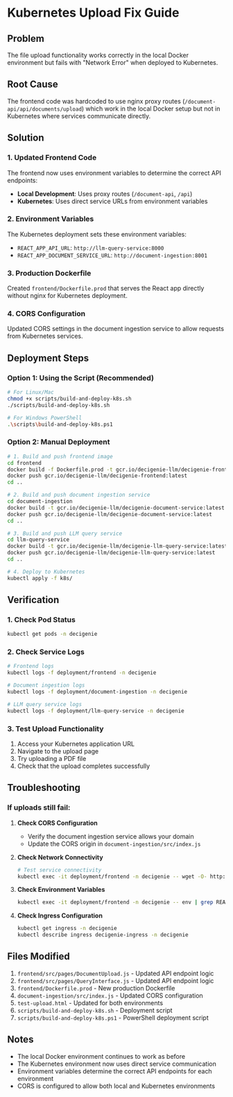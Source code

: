 # Kubernetes Upload Fix Guide

## Problem
The file upload functionality works correctly in the local Docker environment but fails with "Network Error" when deployed to Kubernetes.

## Root Cause
The frontend code was hardcoded to use nginx proxy routes (`/document-api/api/documents/upload`) which work in the local Docker setup but not in Kubernetes where services communicate directly.

## Solution

### 1. Updated Frontend Code
The frontend now uses environment variables to determine the correct API endpoints:

- **Local Development**: Uses proxy routes (`/document-api`, `/api`)
- **Kubernetes**: Uses direct service URLs from environment variables

### 2. Environment Variables
The Kubernetes deployment sets these environment variables:
- `REACT_APP_API_URL`: `http://llm-query-service:8000`
- `REACT_APP_DOCUMENT_SERVICE_URL`: `http://document-ingestion:8001`

### 3. Production Dockerfile
Created `frontend/Dockerfile.prod` that serves the React app directly without nginx for Kubernetes deployment.

### 4. CORS Configuration
Updated CORS settings in the document ingestion service to allow requests from Kubernetes services.

## Deployment Steps

### Option 1: Using the Script (Recommended)
```bash
# For Linux/Mac
chmod +x scripts/build-and-deploy-k8s.sh
./scripts/build-and-deploy-k8s.sh

# For Windows PowerShell
.\scripts\build-and-deploy-k8s.ps1
```

### Option 2: Manual Deployment
```bash
# 1. Build and push frontend image
cd frontend
docker build -f Dockerfile.prod -t gcr.io/decigenie-llm/decigenie-frontend:latest .
docker push gcr.io/decigenie-llm/decigenie-frontend:latest
cd ..

# 2. Build and push document ingestion service
cd document-ingestion
docker build -t gcr.io/decigenie-llm/decigenie-document-service:latest .
docker push gcr.io/decigenie-llm/decigenie-document-service:latest
cd ..

# 3. Build and push LLM query service
cd llm-query-service
docker build -t gcr.io/decigenie-llm/decigenie-llm-query-service:latest .
docker push gcr.io/decigenie-llm/decigenie-llm-query-service:latest
cd ..

# 4. Deploy to Kubernetes
kubectl apply -f k8s/
```

## Verification

### 1. Check Pod Status
```bash
kubectl get pods -n decigenie
```

### 2. Check Service Logs
```bash
# Frontend logs
kubectl logs -f deployment/frontend -n decigenie

# Document ingestion logs
kubectl logs -f deployment/document-ingestion -n decigenie

# LLM query service logs
kubectl logs -f deployment/llm-query-service -n decigenie
```

### 3. Test Upload Functionality
1. Access your Kubernetes application URL
2. Navigate to the upload page
3. Try uploading a PDF file
4. Check that the upload completes successfully

## Troubleshooting

### If uploads still fail:

1. **Check CORS Configuration**
   - Verify the document ingestion service allows your domain
   - Update the CORS origin in `document-ingestion/src/index.js`

2. **Check Network Connectivity**
   ```bash
   # Test service connectivity
   kubectl exec -it deployment/frontend -n decigenie -- wget -O- http://document-ingestion:8001/health
   ```

3. **Check Environment Variables**
   ```bash
   kubectl exec -it deployment/frontend -n decigenie -- env | grep REACT_APP
   ```

4. **Check Ingress Configuration**
   ```bash
   kubectl get ingress -n decigenie
   kubectl describe ingress decigenie-ingress -n decigenie
   ```

## Files Modified

1. `frontend/src/pages/DocumentUpload.js` - Updated API endpoint logic
2. `frontend/src/pages/QueryInterface.js` - Updated API endpoint logic
3. `frontend/Dockerfile.prod` - New production Dockerfile
4. `document-ingestion/src/index.js` - Updated CORS configuration
5. `test-upload.html` - Updated for both environments
6. `scripts/build-and-deploy-k8s.sh` - Deployment script
7. `scripts/build-and-deploy-k8s.ps1` - PowerShell deployment script

## Notes

- The local Docker environment continues to work as before
- The Kubernetes environment now uses direct service communication
- Environment variables determine the correct API endpoints for each environment
- CORS is configured to allow both local and Kubernetes environments 